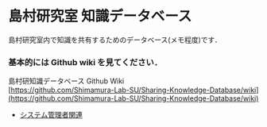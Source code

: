 # 島村研究室 知識データベース

島村研究室内で知識を共有するためのデータベース(メモ程度)です．

### 基本的には Github wiki を見てください．

島村研知識データベース Github Wiki  
[https://github.com/Shimamura-Lab-SU/Sharing-Knowledge-Database/wiki](https://github.com/Shimamura-Lab-SU/Sharing-Knowledge-Database/wiki)

- [システム管理者関連](https://github.com/Shimamura-Lab-SU/Sharing-Knowledge-Database/tree/master/sys_ad)

